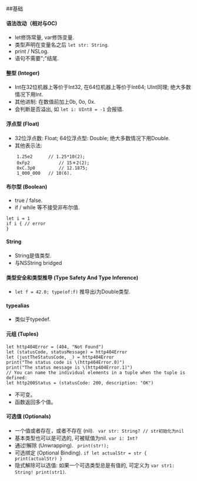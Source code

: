 ##基础
#### 语法改动（相对与OC)
- let修饰常量, var修饰变量.
- 类型声明在变量名之后  ``` let str: String ```.
- print / NSLog.
- 语句不需要";"结尾.

#### 整型 (Integer)
- Int在32位机器上等价于Int32, 在64位机器上等价于Int64; UInt同理; 绝大多数情况下用Int.
- 其他进制: 在数值前加上0b, 0o, 0x.
- 会判断是否溢出, 如 ``` let i: UInt8 = -1 ``` 会报错.

#### 浮点型 (Float)
- 32位浮点数: Float; 64位浮点型: Double; 绝大多数情况下用Double.
- 其他表示法: 

```
	1.25e2 		// 1.25*10(2);
  	0xFp2 			// 15＊2(2); 
	0xC.3p0 		// 12.1875; 
  	1_000_000 	// 10(6). 
```

#### 布尔型 (Boolean)
- true / false.
- if / while 等不接受非布尔值.

```
let i = 1
if i { // error
} 
```

#### String
- String是值类型.
- 与NSString bridged

#### 类型安全和类型推导 (Type Safety And Type Inference)
- ``` let f = 42.0; type(of:f) ``` 推导出i为Double类型.

#### typealias
- 类似于typedef.

#### 元组 (Tuples)
```
let http404Error = (404, "Not Found")
let (statusCode, statusMessage) = http404Error
let (justTheStatusCode, _) = http404Error
print("The status code is \(http404Error.0)")
print("The status message is \(http404Error.1)")
// You can name the individual elements in a tuple when the tuple is defined:
let http200Status = (statusCode: 200, description: "OK")
```
- 不可变。
- 函数返回多个值。

#### 可选值 (Optionals)
- 一个值或者存在，或者不存在 (nil). ``` var str: String? // str初始化为nil```
- 基本类型也可以是可选的, 可被赋值为nil. ``` var i: Int? ```
- 通过!解除 (Unwrapping). ```  print(str!); ```
- 可选绑定 (Optional Binding). ``` if let actualStr = str { print(actualStr) }  ```
- 隐式解除可以选值: 如果一个可选类型总是有值的, 可定义为 ``` var str1: String! print(str1) ```.

